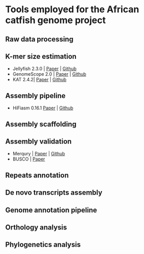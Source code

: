 # Tools employed for the African catfish genome project

## Raw data processing

## K-mer size estimation

- Jellyfish 2.3.0 | [Paper](https://pubmed.ncbi.nlm.nih.gov/21217122/) | [Github](https://github.com/gmarcais/Jellyfish/tree/develop/swig)
- GenomeScope 2.0 | [Paper](https://www.nature.com/articles/s41467-020-14998-3) | [Github](https://github.com/tbenavi1/genomescope2.0)
- KAT 2.4.2| [Paper](https://www.ncbi.nlm.nih.gov/pmc/articles/PMC5408915/) | [Github](https://github.com/TGAC/KAT)

## Assembly pipeline

- HiFiasm 0.16.1 [Paper](https://doi.org/10.1038/s41592-020-01056-5) | [Github](https://github.com/chhylp123/hifiasm)

## Assembly scaffolding

## Assembly validation

- Merqury | [Paper](https://genomebiology.biomedcentral.com/articles/10.1186/s13059-020-02134-9) | [Github](https://github.com/marbl/merqury)
- BUSCO | [Paper](https://www.ncbi.nlm.nih.gov/pmc/articles/PMC8476166/)

## Repeats annotation

## De novo transcripts assembly

## Genome annotation pipeline

## Orthology analysis


## Phylogenetics analysis
